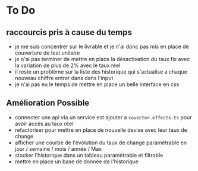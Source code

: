 
# To Do

## raccourcis pris à cause du temps

- je me suis concentrer sur le livrable et je n'ai donc pas mis en place de couverture de test unitaire 
- je n'ai pas terminer de mettre en place la désactivation du taux fix avec la variation de plus de 2% avec le taux réel
- il reste un problème sur la liste des historique qui s'actualise a chaque nouveau chiffre entrer dans dans l'input
- je n'ai pas eu le temps de mettre en place un belle interface en css

## Amélioration Possible 
- connecter une api via un service est ajouter a `covector.effects.ts` pour avoir accès au taux réel
- refactoriser pour mettre en place de nouvelle devise avec leur taux de change 
- afficher une courbe de l'évolution du taux de change paramétrable en jour / semaine / mois / année / Max
- stocker l'historique dans un tableau paramétrable et filtrable 
- mettre en place un base de donnée de l'historique 